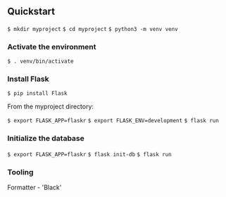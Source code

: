 ## Quickstart

`$ mkdir myproject`
`$ cd myproject`
`$ python3 -m venv venv`

### Activate the environment

`$ . venv/bin/activate`

### Install Flask

`$ pip install Flask`

From the myproject directory:

`$ export FLASK_APP=flaskr`
`$ export FLASK_ENV=development`
`$ flask run`

### Initialize the database

`$ export FLASK_APP=flaskr`
`$ flask init-db`
`$ flask run`

### Tooling

Formatter - 'Black'